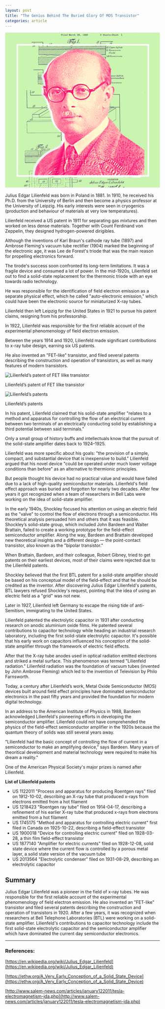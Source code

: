 ```yaml
---
layout: post
title: "The Genius Behind The Buried Glory Of MOS Transistor"
categories: article
---
```


![Poster](/static/posts/lilienfeld/Julius_Edgar_Lilienfeld_poster.png)

Julius Edgar Lilienfeld was born in Poland in 1881. In 1910, he received his Ph.D. from the University of Berlin and then become a physics professor at the University of Leipzig. His early interests were seen in cryogenics (production and behaviour of materials at very low temperatures).

Lilienfeld received a US patent in 1911 for separating gas mixtures and then worked on less dense materials. Together with Count Ferdinand von Zeppelin, they designed hydrogen-powered dirigibles.

Although the inventions of Karl Braun's cathode ray tube (1897) and Ambrose Fleming's vacuum tube rectifier (1904) marked the beginning of the electronic age, it was Lee de Forest's triode that was the main reason for propelling electronics forward.

The tirode's success soon confronted its long-term limitations. It was a fragile device and consumed a lot of power. In the mid-1920s, Lilienfeld set out to find a solid-state replacement for the thermonic triode with an eye towards radio technology.

He was responsible for the identification of field electron emission as a separate physical effect, which he called "auto-electronic emission," which could have been the electronic source for miniaturized X-ray tubes.

Lilienfeld then left Leipzig for the United States in 1921 to pursue his patent claims, resigning from his professorship.

In 1922, Lilienfeld was responsible for the first reliable account of the experimental phenomenology of field electron emission.

Between the years 1914 and 1920, Lilienfeld made significant contributions to x-ray tube design, earning six US patents.

He also invented an "FET-like" transistor, and filed several patents describing the construction and operation of transistors, as well as many features of modern transistors.

![Lilienfeld’s patent of FET lilke transistor](https://ethw.org/w/images/1/17/FigA-1.gif)

Lilienfeld’s patent of FET lilke transistor

![Lilienfeld’s patents](https://ethw.org/w/images/d/dd/FigB-2.gif)

Lilienfeld’s patents

In his patent, Lilienfeld claimed that his solid-state amplifier "relates to a method and apparatus for controlling the flow of an electrical current between two terminals of an electrically conducting solid by establishing a third potential between said terminals."

Only a small group of history buffs and intellectuals know that the pursuit of the solid-state amplifier dates back to 1924–1925.

Lilienfeld was more specific about his goals: "the provision of a simple, compact, and substantial device that is inexpensive to build." Lilienfeld argued that his novel device "could be operated under much lower voltage conditions than before" as an alternative to thermionic principles.

But people thought his device had no practical value and would have failed due to a lack of high-quality semiconductor materials. Lilienfeld's field effect approach was buried and forgotten for nearly two decades. After few years it got recognized when a team of researchers in Bell Labs were working on the idea of solid-state amplifier.

In the early 1940s, Shockley focused his attention on using an electric field as the "valve" to control the flow of electrons through a semiconductor. His theoretical analysis persuaded him and others that it was feasible. Shockley’s solid-state group, which included John Bardeen and Walter Brattain, failed to create a working prototype for the field-effect semiconductor amplifier. Along the way, Bardeen and Brattain developed new theoretical insights and a different design — the point-contact transistor, also known as the "bipolar transistor."

When Brattain, Bardeen, and their colleague, Robert Gibney, tried to get patents on their earliest devices, most of their claims were rejected due to the Lilienfeld patents.

Shockley believed that the first BTL patent for a solid-state amplifier should be based on his conceptual model of the field-effect and that he should be credited as the inventor. After discovering Julius Edgar Lilienfeld's patents, BTL lawyers refused Shockley's request, pointing that the idea of using an electric field as a "grid" was not new.

Later in 1927, Lilienfeld left Germany to escape the rising tide of anti-Semitism, immigrating to the United States.

Lilienfeld patented the electrolytic capacitor in 1931 after conducting research on anodic aluminium oxide films. He patented several contributions to capacitor technology while heading an industrial research laboratory, including the first solid-state electrolytic capacitor. It's possible that his early work on capacitors influenced his conception of the solid-state amplifier through the framework of electric field effects.

After that the X-ray tube anodes used in optical radiation emitted electrons and striked a metal surface. This phenomenon was termed "Lilienfeld radiation." Lilienfeld radiation was the foundation of vacuum tubes (invented by John Ambrose Fleming) which led to the invention of Television by Philo Farnsworth.

Today, a century after Lilienfeld’s work, Metal Oxide Semiconductor (MOS) devices built around field effect principles have dominated semiconductor electronics in the past fifty years and provided the foundation for modern digital technology.

In an address to the American Institute of Physics in 1988, Bardeen acknowledged Lilienfeld's pioneering efforts in developing the semiconductor amplifier. Lilienfeld could not have comprehended the physics of the field-effect semiconductor amplifier in the 1920s because the quantum theory of solids was still several years away.

"Lilienfeld had the basic concept of controlling the flow of current in a semiconductor to make an amplifying device," says Bardeen. Many years of theoritical development and material technology were required to make his dream a reality."

One of the American Physical Society's major prizes is named after Lilienfeld.

**List of Lilienfeld patents**

- US 1122011 "Process and apparatus for producing Roentgen rays" filed on 1912-10-02, describing an X-ray tube that produced x-rays from electrons emitted from a hot filament
- US 1218423 "Roentgen ray tube" filed on 1914-04-17, describing a refinement of his earlier X-ray tube that produced x-rays from electrons emitted from a hot filament
- US 1745175 "Method and apparatus for controlling electric current" first filed in Canada on 1925-10-22, describing a field-effect transistor
- US 1900018 "Device for controlling electric current" filed on 1928-03-28, a thin film field-effect transistor
- US 1877140 "Amplifier for electric currents" filed on 1928-12-08, solid state device where the current flow is controlled by a porous metal layer, a solid state version of the vacuum tube
- US 2013564 "Electrolytic condenser" filed on 1931-08-29, describing an electrolytic capacitor

## Summary

Julius Edgar Lilienfeld was a pioneer in the field of x-ray tubes. He was responsible for the first reliable account of the experimental phenomenology of field electron emission. He also invented an "FET-like" transistor and filed several patents describing the construction and operation of transistors in 1920. After a few years, it was recognized when researchers at Bell Telephone Laboratories (BTL) were working on a solid-state amplifier. Lilienfeld's contributions to capacitor technology include the first solid-state electrolytic capacitor and the semiconductor amplifier which have dominated the current day semiconductor electronics.

---

### References:

[https://en.wikipedia.org/wiki/Julius_Edgar_Lilienfeld](https://en.wikipedia.org/wiki/Julius_Edgar_Lilienfeld)

[https://ethw.org/A_Very_Early_Conception_of_a_Solid_State_Device](https://ethw.org/A_Very_Early_Conception_of_a_Solid_State_Device)

[http://www.salem-news.com/articles/january122011/tesla-electromagnetism-jda.php](http://www.salem-news.com/articles/january122011/tesla-electromagnetism-jda.php)
